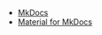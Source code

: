 * [MkDocs](https://www.mkdocs.org/)
* [Material for MkDocs](https://squidfunk.github.io/mkdocs-material/)